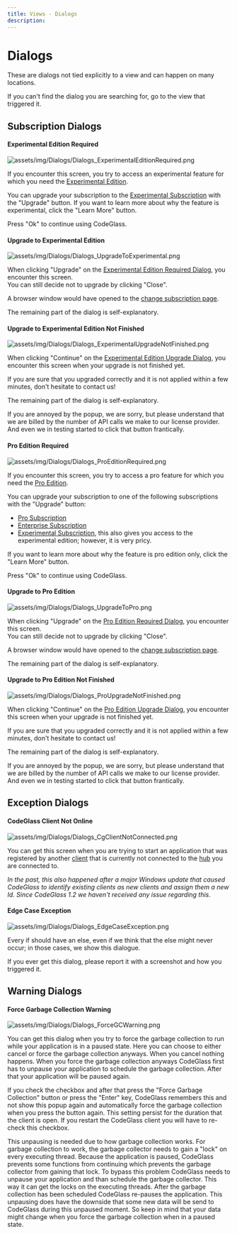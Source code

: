 ```yaml
---
title: Views - Dialogs
description: 
---
```

# Dialogs
These are dialogs not tied explicitly to a view and can happen on many locations. 

If you can't find the dialog you are searching for, go to the view that triggered it.

## Subscription Dialogs
#### Experimental Edition Required
![assets/img/Dialogs/Dialogs_ExperimentalEditionRequired.png](../../assets/img/Dialogs/Dialogs_ExperimentalEditionRequired.png)

If you encounter this screen, you try to access an experimental feature for which you need the [Experimental Edition](../Editions/Experimental.md).

You can upgrade your subscription to the [Experimental Subscription](../LicenseTypes/ExperimentalSubscription.md) with the "Upgrade" button. If you want to learn more about why the feature is experimental, click the "Learn More" button. 

Press "Ok" to continue using CodeGlass.

#### Upgrade to Experimental Edition
![assets/img/Dialogs/Dialogs_UpgradeToExperimental.png](../../assets/img/Dialogs/Dialogs_UpgradeToExperimental.png)

When clicking "Upgrade" on the [Experimental Edition Required Dialog](#experimental-edition-required), you encounter this screen. <br/>
You can still decide not to upgrade by clicking "Close".

A browser window would have opened to the [change subscription page](../Others/ChangeSubscription.md).

The remaining part of the dialog is self-explanatory.

#### Upgrade to Experimental Edition Not Finished 
![assets/img/Dialogs/Dialogs_ExperimentalUpgradeNotFinished.png](../../assets/img/Dialogs/Dialogs_ExperimentalUpgradeNotFinished.png)

When clicking "Continue" on the [Experimental Edition Upgrade Dialog](#upgrade-to-experimental-edition), you encounter this screen when your upgrade is not finished yet. 

If you are sure that you upgraded correctly and it is not applied within a few minutes, don't hesitate to contact us!

The remaining part of the dialog is self-explanatory.

If you are annoyed by the popup, we are sorry, but please understand that we are billed by the number of API calls we make to our license provider. And even we in testing started to click that button frantically.


#### Pro Edition Required
![assets/img/Dialogs/Dialogs_ProEditionRequired.png](../../assets/img/Dialogs/Dialogs_ProEditionRequired.png)

If you encounter this screen, you try to access a pro feature for which you need the [Pro Edition](../Editions/Pro.md). 

You can upgrade your subscription to one of the following subscriptions with the "Upgrade" button:
- [Pro Subscription](../LicenseTypes/ProSubscription.md) 
- [Enterprise Subscription](../LicenseTypes/EnterpriseSubscription.md) 
- [Experimental Subscription](../LicenseTypes/ExperimentalSubscription.md), this also gives you access to the experimental edition; however, it is very pricy.


If you want to learn more about why the feature is pro edition only, click the "Learn More" button. 

Press "Ok" to continue using CodeGlass.

#### Upgrade to Pro Edition
![assets/img/Dialogs/Dialogs_UpgradeToPro.png](../../assets/img/Dialogs/Dialogs_UpgradeToPro.png)


When clicking "Upgrade" on the [Pro Edition Required Dialog](#pro-edition-required), you encounter this screen. <br/>
You can still decide not to upgrade by clicking "Close".

A browser window would have opened to the [change subscription page](../Others/ChangeSubscription.md).

The remaining part of the dialog is self-explanatory.


#### Upgrade to Pro Edition Not Finished 

![assets/img/Dialogs/Dialogs_ProUpgradeNotFinished.png](../../assets/img/Dialogs/Dialogs_ProUpgradeNotFinished.png)

When clicking "Continue" on the [Pro Edition Upgrade Dialog](#upgrade-to-pro-edition), you encounter this screen when your upgrade is not finished yet. 

If you are sure that you upgraded correctly and it is not applied within a few minutes, don't hesitate to contact us!

The remaining part of the dialog is self-explanatory.

If you are annoyed by the popup, we are sorry, but please understand that we are billed by the number of API calls we make to our license provider. And even we in testing started to click that button frantically.

## Exception Dialogs

#### CodeGlass Client Not Online
![assets/img/Dialogs/Dialogs_CgClientNotConnected.png](../../assets/img/Dialogs/Dialogs_CgClientNotConnected.png)

You can get this screen when you are trying to start an application that was registered by another [client](../features/CodeGlassClient.md) that is currently not connected to the [hub](../features/CodeGlassHub.md) you are connected to.


*In the past, this also happened after a major Windows update that caused CodeGlass to identify existing clients as new clients and assign them a new Id.*
*Since CodeGlass 1.2 we haven't received any issue regarding this.*


#### Edge Case Exception
![assets/img/Dialogs/Dialogs_EdgeCaseException.png](../../assets/img/Dialogs/Dialogs_EdgeCaseException.png)

Every if should have an else, even if we think that the else might never occur; in those cases, we show this dialogue.

If you ever get this dialog, please report it with a screenshot and how you triggered it.

## Warning Dialogs

#### Force Garbage Collection Warning
![assets/img/Dialogs/Dialogs_ForceGCWarning.png](../../assets/img/Dialogs/Dialogs_ForceGCWarning.png)

You can get this dialog when you try to force the garbage collection to run while your application is in a paused state. Here you can choose to either cancel or force the garbage collection anyways. When you cancel nothing happens. When you force the garbage collection anyways CodeGlass first has to unpause your application to schedule the garbage collection. After that your application will be paused again.

If you check the checkbox and after that press the "Force Garbage Collection" button or press the "Enter" key, CodeGlass remembers this and not show this popup again and automatically force the garbage collection when you press the button again. This setting persist for the duration that the client is open. If you restart the CodeGlass client you will have to re-check this checkbox.

This unpausing is needed due to how garbage collection works. For garbage collection to work, the garbage collector needs to gain a "lock" on every executing thread. Because the application is paused, CodeGlass prevents some functions from continuing which prevents the garbage collector from gaining that lock. To bypass this problem CodeGlass needs to unpause your application and than schedule the garbage collector. This way it can get the locks on the executing threads. After the garbage collection has been scheduled CodeGlass re-pauses the application. This unpausing does have the downside that some new data will be send to CodeGlass during this unpaused moment. So keep in mind that your data might change when you force the garbage collection when in a paused state.
